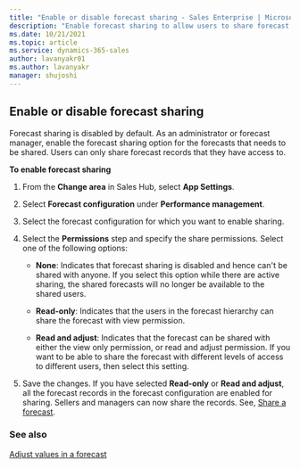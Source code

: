 ```yaml
---
title: "Enable or disable forecast sharing - Sales Enterprise | MicrosoftDocs"
description: "Enable forecast sharing to allow users to share forecast records that they have access to"
ms.date: 10/21/2021
ms.topic: article
ms.service: dynamics-365-sales
author: lavanyakr01
ms.author: lavanyakr
manager: shujoshi
---
```


## Enable or disable forecast sharing

Forecast sharing is disabled by default. As an administrator or forecast manager, enable the forecast sharing option for the forecasts that needs to be shared. Users can only share forecast records that they have access to.  

**To enable forecast sharing**

1.  From the **Change area** in Sales Hub, select **App Settings**.

2.  Select **Forecast configuration** under **Performance management**.

3.  Select the forecast configuration for which you want to enable sharing.

4.  Select the **Permissions** step and specify the share permissions. Select one of the following options:

    - **None**: Indicates that forecast sharing is disabled and hence can't be shared with anyone. If you select this option while there are active sharing, the shared forecasts will no longer be available to the shared users.
    
    - **Read-only**: Indicates that the users in the forecast hierarchy can share the forecast with view permission.
    
    - **Read and adjust**: Indicates that the forecast can be shared with either the view only permission, or read and adjust permission. If you want to be able to share the forecast with different levels of access to different users, then select this setting.
    
5. Save the changes. 
   If you have selected **Read-only** or **Read and adjust**, all the forecast records in the forecast configuration are enabled for sharing. Sellers and managers can now share the records. See, [Share a forecast](share-forecasts.md). 

### See also
[Adjust values in a forecast](adjust-values-in-forecast.md)